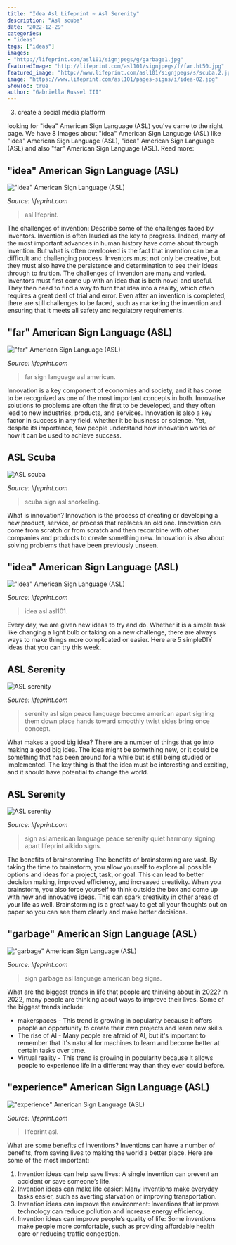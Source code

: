 ```yaml
---
title: "Idea Asl Lifeprint ~ Asl Serenity"
description: "Asl scuba"
date: "2022-12-29"
categories:
- "ideas"
tags: ["ideas"]
images:
- "http://lifeprint.com/asl101/signjpegs/g/garbage1.jpg"
featuredImage: "http://lifeprint.com/asl101/signjpegs/f/far.ht50.jpg"
featured_image: "http://www.lifeprint.com/asl101/signjpegs/s/scuba.2.jpg"
image: "https://www.lifeprint.com/asl101/pages-signs/i/idea-02.jpg"
ShowToc: true
author: "Gabriella Russel III"
---
```



3. create a social media platform

	

		
looking for &quot;idea&quot; American Sign Language (ASL) you've came to the right page. We have 8 Images about &quot;idea&quot; American Sign Language (ASL) like &quot;idea&quot; American Sign Language (ASL), &quot;idea&quot; American Sign Language (ASL) and also &quot;far&quot; American Sign Language (ASL). Read more:
		
    
## &quot;idea&quot; American Sign Language (ASL)

<img loading=lazy src="https://www.lifeprint.com/asl101/pages-signs/i/idea-02.jpg" onerror="this.onerror=null;this.src='https://tse1.mm.bing.net/th?id=OIP.xRUxgNQemAbpapzzUzYFlwHaHa&amp;pid=15.1';" alt="&quot;idea&quot; American Sign Language (ASL)">

_Source: lifeprint.com_

>asl lifeprint. 

	

The challenges of invention: Describe some of the challenges faced by inventors.
Invention is often lauded as the key to progress. Indeed, many of the most important advances in human history have come about through invention. But what is often overlooked is the fact that invention can be a difficult and challenging process. Inventors must not only be creative, but they must also have the persistence and determination to see their ideas through to fruition.
The challenges of invention are many and varied. Inventors must first come up with an idea that is both novel and useful. They then need to find a way to turn that idea into a reality, which often requires a great deal of trial and error. Even after an invention is completed, there are still challenges to be faced, such as marketing the invention and ensuring that it meets all safety and regulatory requirements.

    
## &quot;far&quot; American Sign Language (ASL)

<img loading=lazy src="http://lifeprint.com/asl101/signjpegs/f/far.ht50.jpg" onerror="this.onerror=null;this.src='https://tse1.mm.bing.net/th?id=OIP.cq63aBwRKXWf2czlSm9OcAHaIR&amp;pid=15.1';" alt="&quot;far&quot; American Sign Language (ASL)">

_Source: lifeprint.com_

>far sign language asl american. 

	

Innovation is a key component of economies and society, and it has come to be recognized as one of the most important concepts in both. Innovative solutions to problems are often the first to be developed, and they often lead to new industries, products, and services. Innovation is also a key factor in success in any field, whether it be business or science. Yet, despite its importance, few people understand how innovation works or how it can be used to achieve success.

    
## ASL Scuba

<img loading=lazy src="http://www.lifeprint.com/asl101/signjpegs/s/scuba.2.jpg" onerror="this.onerror=null;this.src='https://tse3.mm.bing.net/th?id=OIP.0TX2tK4H4wNfdxv5RkseAAHaHb&amp;pid=15.1';" alt="ASL scuba">

_Source: lifeprint.com_

>scuba sign asl snorkeling. 

	

What is innovation?
Innovation is the process of creating or developing a new product, service, or process that replaces an old one. Innovation can come from scratch or from scratch and then recombine with other companies and products to create something new. Innovation is also about solving problems that have been previously unseen.

    
## &quot;idea&quot; American Sign Language (ASL)

<img loading=lazy src="http://www.lifeprint.com/asl101/gifs/i/idea.gif" onerror="this.onerror=null;this.src='https://tse3.mm.bing.net/th?id=OIP.8rVXRE4J97w1M9oblkXnLgHaHa&amp;pid=15.1';" alt="&quot;idea&quot; American Sign Language (ASL)">

_Source: lifeprint.com_

>idea asl asl101. 

	

Every day, we are given new ideas to try and do. Whether it is a simple task like changing a light bulb or taking on a new challenge, there are always ways to make things more complicated or easier. Here are 5 simpleDIY ideas that you can try this week.

    
## ASL Serenity

<img loading=lazy src="http://www.lifeprint.com/asl101/signjpegs/p/peace-01.jpg" onerror="this.onerror=null;this.src='https://tse2.mm.bing.net/th?id=OIP.zmC_ULnOQYgoN1RyZOGNZgAAAA&amp;pid=15.1';" alt="ASL serenity">

_Source: lifeprint.com_

>serenity asl sign peace language become american apart signing them down place hands toward smoothly twist sides bring once concept. 

	

What makes a good big idea?
There are a number of things that go into making a good big idea. The idea might be something new, or it could be something that has been around for a while but is still being studied or implemented. The key thing is that the idea must be interesting and exciting, and it should have potential to change the world.

    
## ASL Serenity

<img loading=lazy src="http://www.lifeprint.com/asl101/signjpegs/p/peace-03.jpg" onerror="this.onerror=null;this.src='https://tse2.mm.bing.net/th?id=OIP.H-0B-Jd-w8kOrBLhHv_O1wAAAA&amp;pid=15.1';" alt="ASL serenity">

_Source: lifeprint.com_

>sign asl american language peace serenity quiet harmony signing apart lifeprint aikido signs. 

	

The benefits of brainstorming
The benefits of brainstorming are vast. By taking the time to brainstorm, you allow yourself to explore all possible options and ideas for a project, task, or goal. This can lead to better decision making, improved efficiency, and increased creativity.
When you brainstorm, you also force yourself to think outside the box and come up with new and innovative ideas. This can spark creativity in other areas of your life as well. Brainstorming is a great way to get all your thoughts out on paper so you can see them clearly and make better decisions.

    
## &quot;garbage&quot; American Sign Language (ASL)

<img loading=lazy src="http://lifeprint.com/asl101/signjpegs/g/garbage1.jpg" onerror="this.onerror=null;this.src='https://tse4.mm.bing.net/th?id=OIP.q9eXB2V5LLTVpwZcm2JXCgHaH1&amp;pid=15.1';" alt="&quot;garbage&quot; American Sign Language (ASL)">

_Source: lifeprint.com_

>sign garbage asl language american bag signs. 

	

What are the biggest trends in life that people are thinking about in 2022?
In 2022, many people are thinking about ways to improve their lives. Some of the biggest trends include: 
- makerspaces - This trend is growing in popularity because it offers people an opportunity to create their own projects and learn new skills. 
- The rise of AI - Many people are afraid of AI, but it's important to remember that it's natural for machines to learn and become better at certain tasks over time. 
- Virtual reality - This trend is growing in popularity because it allows people to experience life in a different way than they ever could before.

    
## &quot;experience&quot; American Sign Language (ASL)

<img loading=lazy src="https://www.lifeprint.com/asl101/signjpegs/e/experience6.jpg" onerror="this.onerror=null;this.src='https://tse2.mm.bing.net/th?id=OIP.4fFrtuc5DyQOsH8SvmDjdwHaGv&amp;pid=15.1';" alt="&quot;experience&quot; American Sign Language (ASL)">

_Source: lifeprint.com_

>lifeprint asl. 

	

What are some benefits of inventions?
Inventions can have a number of benefits, from saving lives to making the world a better place. Here are some of the most important: 
1. Invention ideas can help save lives: A single invention can prevent an accident or save someone’s life. 
2. Invention ideas can make life easier: Many inventions make everyday tasks easier, such as averting starvation or improving transportation. 
3. Invention ideas can improve the environment: Inventions that improve technology can reduce pollution and increase energy efficiency. 
4. Invention ideas can improve people’s quality of life: Some inventions make people more comfortable, such as providing affordable health care or reducing traffic congestion.

